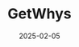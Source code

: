 ---  
layout: startup_page  
title: "GetWhys"  
id: "getwhys.io"  
permalink: "/getwhysgetwhys.io02052025/"  
website: "https://getwhys.io/"  
funding_round: "Seed"  
funding_amount: "$2.75M"  
investors: "Next Frontier Capital, Tuesday Capital, Capital Eleven"  
about: "GetWhys provides an AI-powered customer insights platform that accelerates marketing teams by bringing customer insights directly into their workflows. It combines a proprietary database of in-depth customer interviews with existing internal data, offering a cost-effective and time-saving alternative to traditional market research methods. The platform features tools like Compass for competitive intelligence and Echo for content development, ensuring messaging resonates with customers."  
markets: "Marketing, AI, SaaS"  
hq: "Boise, Idaho, United States"  
founded_year: "2023"  
linkedin: "https://www.linkedin.com/company/getwhys"  
twitter: "https://twitter.com/getwhys_"  
instagram: ""  
facebook: ""  
crunchbase: "https://www.crunchbase.com/organization/get-whys"  
pitchbook: "https://pitchbook.com/profiles/company/527343-58"  

date_display: "05-Feb-2025"  
date: "2025-02-05"

# SEO Optimization  
meta_title: "GetWhys - Seed Funding ($2.75M)"  
meta_description: "GetWhys, GetWhys provides an AI-powered customer insights platform that accelerates marketing teams by bringing customer insights directly into their workflows..."  
meta_keywords: "GetWhys, Marketing, AI, SaaS, Seed funding"  
canonical_url: "https://startup.projectstartups.com/getwhysgetwhys.io02052025/"  
---